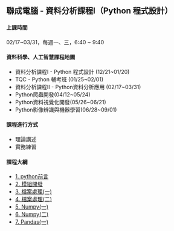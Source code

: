 ## 聯成電腦 - 資料分析課程I（Python 程式設計）


#### 上課時間

02/17~03/31，每週一、三，6:40 ~ 9:40

#### 資料科學、人工智慧課程地圖

- 資料分析課程I - Python 程式設計 (12/21~01/20)
- TQC - Python 輔考班 (01/25~02/01)
- 資料分析課程II - Python資料分析應用 (02/17~03/31)
- Python爬蟲開發(04/12~05/24)
- Python資料視覺化開發(05/26~06/21)
- Python影像辨識與機器學習(06/28~09/01)

#### 課程進行方式

- 理論講述
- 實務練習

#### 課程大綱

- [1. python前言](https://mirdex.github.io/DataAnalysis_II_20210217/0.%20Python前言(Q).slides.html)
- [2. 模組開發](https://mirdex.github.io/DataAnalysis_II_20210217/1.%20模組開發(Q).slides.html)
- [3. 檔案處理(一)](https://mirdex.github.io/DataAnalysis_II_20210217/2.%20檔案處理(一)(Q).slides.html)
- [4. 檔案處理(二)](https://mirdex.github.io/DataAnalysis_II_20210217/3.%20檔案處理(二)(Q).slides.html)
- [5. Numpy(一)](https://mirdex.github.io/DataAnalysis_II_20210217/4.%20NumPy(一)(Q).slides.html)
- [6. Numpy(二)](https://mirdex.github.io/DataAnalysis_II_20210217/5.%20NumPy(二)(Q).slides.html)
- [7. Pandas(一)](https://mirdex.github.io/DataAnalysis_II_20210217/6.%20Pandas(一)(Q).slides.html)
